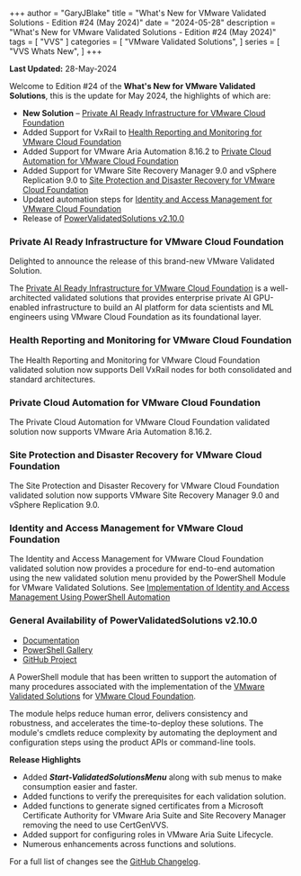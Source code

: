 +++
author = "GaryJBlake"
title = "What's New for VMware Validated Solutions - Edition #24 (May 2024)"
date = "2024-05-28"
description = "What's New for VMware Validated Solutions - Edition #24 (May 2024)"
tags = [
    "VVS"
]
categories = [
    "VMware Validated Solutions",
]
series = [
    "VVS Whats New",
]
+++

**Last Updated:** 28-May-2024

Welcome to Edition #24 of the **What's New for VMware Validated Solutions**, this is the update for May 2024, the highlights of which are:

* **New Solution** – [Private AI Ready Infrastructure for VMware Cloud Foundation](https://core.vmware.com/private-ai-ready-infrastructure-vmware-cloud-foundation)
* Added Support for VxRail to [Health Reporting and Monitoring for VMware Cloud Foundation](https://core.vmware.com/health-reporting-and-monitoring-vmware-cloud-foundation)
* Added Support for VMware Aria Automation 8.16.2 to [Private Cloud Automation for VMware Cloud Foundation](https://core.vmware.com/private-cloud-automation-vmware-cloud-foundation)
* Added Support for VMware Site Recovery Manager 9.0 and vSphere Replication 9.0 to [Site Protection and Disaster Recovery for VMware Cloud Foundation](https://core.vmware.com/site-protection-and-disaster-recovery-vmware-cloud-foundation)
* Updated automation steps for [Identity and Access Management for VMware Cloud Foundation](https://core.vmware.com/identity-and-access-management-vmware-cloud-foundation)
* Release of [PowerValidatedSolutions v2.10.0](https://www.powershellgallery.com/packages/PowerValidatedSolutions/2.10.0)

### Private AI Ready Infrastructure for VMware Cloud Foundation

Delighted to announce the release of this brand-new VMware Validated Solution.

The [Private AI Ready Infrastructure for VMware Cloud Foundation](https://core.vmware.com/private-ai-ready-infrastructure-vmware-cloud-foundation) is a well-architected validated solutions that provides enterprise private AI GPU-enabled infrastructure to build an AI platform for data scientists and ML engineers using VMware Cloud Foundation as its foundational layer.

### Health Reporting and Monitoring for VMware Cloud Foundation

The Health Reporting and Monitoring for VMware Cloud Foundation validated solution now supports Dell VxRail nodes for both consolidated and standard architectures.

### Private Cloud Automation for VMware Cloud Foundation

The Private Cloud Automation for VMware Cloud Foundation validated solution now supports VMware Aria Automation 8.16.2.

### Site Protection and Disaster Recovery for VMware Cloud Foundation

The Site Protection and Disaster Recovery for VMware Cloud Foundation validated solution now supports VMware Site Recovery Manager 9.0 and vSphere Replication 9.0.

### Identity and Access Management for VMware Cloud Foundation

The Identity and Access Management for VMware Cloud Foundation validated solution now provides a procedure for end-to-end automation using the new validated solution menu provided by the PowerShell Module for VMware Validated Solutions. See [Implementation of Identity and Access Management Using PowerShell Automation](https://docs.vmware.com/en/VMware-Cloud-Foundation/services/vcf-identity-and-access-management-v1/GUID-C80C8684-3209-4861-88BE-849292C7013B.html)

### General Availability of PowerValidatedSolutions v2.10.0

* [Documentation](https://vmware-samples.github.io/power-validated-solutions-for-cloud-foundation/)
* [PowerShell Gallery](https://www.powershellgallery.com/packages/PowerValidatedSolutions/2.10.0)
* [GitHub Project](https://github.com/vmware-samples/power-validated-solutions-for-cloud-foundation)

A PowerShell module that has been written to support the automation of many procedures associated with the implementation of the [VMware Validated Solutions](https://vmware.com/go/vvs) for [VMware Cloud Foundation](https://docs.vmware.com/en/VMware-Cloud-Foundation).

The module helps reduce human error, delivers consistency and robustness, and accelerates the time-to-deploy these solutions. The module's cmdlets reduce complexity by automating the deployment and configuration steps using the product APIs or command-line tools.

**Release Highlights**

* Added ***Start-ValidatedSolutionsMenu*** along with sub menus to make consumption easier and faster.
* Added functions to verify the prerequisites for each validation solution.
* Added functions to generate signed certificates from a Microsoft Certificate Authority for VMware Aria Suite and Site Recovery Manager removing the need to use CertGenVVS.
* Added support for configuring roles in VMware Aria Suite Lifecycle.
* Numerous enhancements across functions and solutions.

For a full list of changes see the [GitHub Changelog](https://github.com/vmware-samples/power-validated-solutions-for-cloud-foundation/blob/main/CHANGELOG.md).
